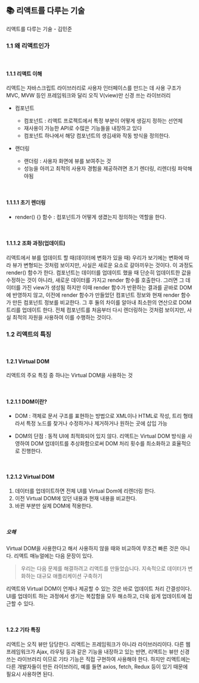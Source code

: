 ## 📚 리액트를 다루는 기술

리액트를 다루는 기술 - 김민준
<br>

### 1.1 왜 리액트인가

<br>

#### 1.1.1 리액트 이해

리액트는 자바스크립트 라이브러리로 사용자 인터페이스를 만드는 데 사용
구조가 MVC, MVW 등인 프레임워크와 달리 오직 V(view)만 신경 쓰는 라이브러리

- 컴포넌트

  - 컴포넌트 : 리액트 프로젝트에서 특정 부분이 어떻게 생길지 정하는 선언체
  - 재사용이 가능한 API로 수많은 기능들을 내장하고 있다
  - 컴포넌트 하나에서 해당 컴포넌트의 생김새와 작동 방식을 정의한다.

- 랜더링
  - 랜더링 : 사용자 화면에 뷰를 보여주는 것
  - 성능을 아끼고 최적의 사용자 경험을 제공하려면 초기 렌더링, 리렌더링 파악해야됨

<br>

#### 1.1.1.1 초기 렌더링

- render() {} 함수 : 컴포넌트가 어떻게 생겼는지 정의하는 역할을 한다.

<br>

#### 1.1.1.2 조화 과정(업데이트)

리액트에서 뷰를 업데이트 할 때(데이터에 변화가 있을 때) 우리가 보기에는 변화에 따라 뷰가 변형되는 것처럼 보이지만, 사실은 새로운 요소로 갈아끼우는 것이다.
이 과정도 render() 함수가 한다.
컴포넌트는 데이터를 업데이트 했을 때 단순히 업데이트한 값을 수정하는 것이 아니라, 새로운 데이터를 가지고 render 함수를 호출한다. 그러면 그 데이터를 가진 view가 생성됨
하지만 이때 render 함수가 반환하는 결과를 곧바로 DOM에 반영하지 않고, 이전에 render 함수가 만들었던 컴포넌트 정보와 현재 render 함수가 만든 컴포넌트 정보를 비교한다.
그 후 둘의 차이를 알아내 최소한의 연산으로 DOM 트리를 업데이트 한다.
전체 컴포넌트를 처음부터 다시 렌더링하는 것처럼 보이지만, 사실 최적의 자원을 사용하여 이를 수행하는 것이다.

### 1.2 리액트의 특징

<br>

#### 1.2.1 Virtual DOM

리액트의 주요 특징 중 하나는 Virtual DOM을 사용하는 것

<br>

#### 1.2.1.1 DOM이란?

- DOM : 객체로 문서 구조를 표현하는 방법으로 XML이나 HTML로 작성, 트리 형태라서 특정 노드를 찾거나 수정하거나 제거하거나 원하는 곳에 삽입 가능

- DOM의 단점 : 동적 UI에 최적화되어 있지 않다.
  리액트는 Virtual DOM 방식을 사영하여 DOM 업데이트를 추상화함으로써 DOM 처리 횟수를 최소화하고 효율적으로 진행한다.

<br>

#### 1.2.1.2 Virtual DOM

1. 데이터를 업데이트하면 전체 UI를 Virtual Dom에 리렌더링 한다.
2. 이전 Virtual DOM에 있던 내용과 현재 내용을 비교한다.
3. 바뀐 부분만 실제 DOM에 적용한다.

<br>

##### 오해

Virtual DOM을 사용한다고 해서 사용하지 않을 때와 비교하여 무조건 빠른 것은 아니다. 리액트 매뉴얼에는 다음 문장이 있다.

> 우리는 다음 문제를 해결하려고 리액트를 만들었습니다.
> 지속적으로 데이터가 변화하는 대규모 애플리케이션 구축하기

리액트와 Virtual DOM이 언제나 제공할 수 있는 것은 바로 업데이트 처리 간결성이다.
UI를 업데이트 하는 과정에서 생기는 복잡함을 모두 해소하고, 더욱 쉽게 업데이트에 접근할 수 있다.

<br>

#### 1.2.2 기타 특징

리액트는 오직 뷰만 담당한다.
리액트는 프레임워크가 아니라 라이브러리이다.
다른 웹 프레임워크가 Ajax, 라우팅 등과 같은 기능을 내장하고 있는 반면, 리액트는 뷰만 신경 쓰는 라이브러리 이므로 기타 기능은 직접 구현하여 사용해야 한다.
하지만 리액트에는 다른 개발자들이 만든 라이브러리, 예를 들면 axios, fetch, Redux 등이 있기 때문에 필요시 사용하면 된다.

<br>
